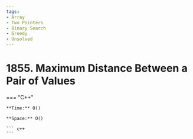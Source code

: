 ```yaml
---
tags:
- Array
- Two Pointers
- Binary Search
- Greedy
- Unsolved
---
```



# 1855. Maximum Distance Between a Pair of Values

=== "C++"

    **Time:** O()

    **Space:** O()

    ``` c++
    ```